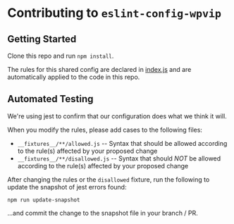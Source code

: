 # Contributing to `eslint-config-wpvip`

## Getting Started

Clone this repo and run `npm install`.

The rules for this shared config are declared in [index.js](./index.js) and are automatically applied to the code in this repo.

## Automated Testing

We're using jest to confirm that our configuration does what we think it will.

When you modify the rules, please add cases to the following files:

* `__fixtures__/**/allowed.js` -- Syntax that should be allowed according to the rule(s) affected by your proposed change
* `__fixtures__/**/disallowed.js` -- Syntax that should *NOT* be allowed according to the rule(s) affected by your proposed change

After changing the rules or the `disallowed` fixture, run the following to update the snapshot of jest errors found:

`npm run update-snapshot`

...and commit the change to the snapshot file in your branch / PR.
